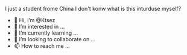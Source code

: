 I just a student frome China 
I don't konw what is this inturduse myself?
- 👋 Hi, I’m @Ktsez
- 👀 I’m interested in ...
- 🌱 I’m currently learning ...
- 💞️ I’m looking to collaborate on ...
- 📫 How to reach me ...

<!---
Ktsez/Ktsez is a ✨ special ✨ repository because its `README.md` (this file) appears on your GitHub profile.
You can click the Preview link to take a look at your changes.
--->
